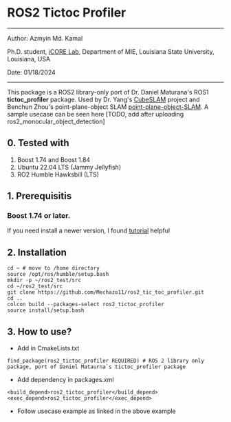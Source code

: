 # ROS2 Tictoc Profiler

---
Author: Azmyin Md. Kamal

Ph.D. student, [iCORE Lab](https://icorelab.github.io/), Department of MIE, Louisiana State University, Louisiana, USA

Date: 01/18/2024
***

This package is a ROS2 library-only port of Dr. Daniel Maturana's ROS1 **tictoc_profiler** package. Used by Dr. Yang's [CubeSLAM](https://github.com/shichaoy/cube_slam) project and Benchun Zhou's point-plane-object SLAM [point-plane-object-SLAM](https://github.com/benchun123/point-plane-object-SLAM). A sample usecase can be seen here [TODO, add after uploading ros2_monocular_object_detection]

## 0. Tested with
1. Boost 1.74 and Boost 1.84
2. Ubuntu 22.04 LTS (Jammy Jellyfish)
3. RO2 Humble Hawksbill (LTS)

## 1. Prerequisitis
### Boost 1.74 or later. 
If you need install a newer version, I found [tutorial](https://linux.how2shout.com/how-to-install-boost-c-on-ubuntu-20-04-or-22-04/) helpful 

## 2. Installation
```
cd ~ # move to /home directory
source /opt/ros/humble/setup.bash
mkdir -p ~/ros2_test/src
cd ~/ros2_test/src
git clone https://github.com/Mechazo11/ros2_tic_toc_profiler.git
cd .. 
colcon build --packages-select ros2_tictoc_profiler
source install/setup.bash
```

## 3. How to use?
* Add in CmakeLists.txt
```
find_package(ros2_tictoc_profiler REQUIRED) # ROS 2 library only package, port of Daniel Mataurna`s tictoc_profiler package
```
* Add dependency in packages.xml
```
<build_depend>ros2_tictoc_profiler</build_depend>
<exec_depend>ros2_tictoc_profiler</exec_depend>
```
* Follow usecase example as linked in the above example

